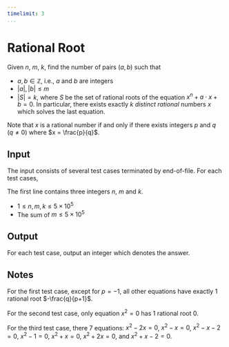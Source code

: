 ```yaml
---
timelimit: 3
...
```


# Rational Root

Given $n$, $m$, $k$, find the number of pairs $(a, b)$ such that

* $a, b \in \mathbb{Z}$, i.e., $a$ and $b$ are integers
* $|a|, |b| \leq m$
* $|S| = k$, where $S$ be the set of rational roots of the equation $x^n + a \cdot x + b = 0$. In particular, there exists exactly $k$ *distinct* *rational* numbers $x$ which solves the last equation.

Note that $x$ is a rational number if and only if there exists integers $p$ and $q$ ($q \neq 0$) where $x = \frac{p}{q}$.

## Input

The input consists of several test cases terminated by end-of-file. For each test cases,

The first line contains three integers $n$, $m$ and $k$.

* $1 \leq n, m, k \leq 5 \times 10^5$
* The sum of $m \leq 5 \times 10^5$

## Output

For each test case, output an integer which denotes the answer.

<!--SAMPLES-->

## Notes

For the first test case, except for $p=-1$, all other equations have exactly $1$ rational root $-\frac{q}{p+1}$.

For the second test case, only equation $x^2=0$ has $1$ rational root $0$.

For the third test case, there $7$ equations: $x^2-2x=0$, $x^2-x=0$, $x^2-x-2=0$, $x^2-1=0$, $x^2+x=0$, $x^2+2x=0$, and $x^2+x-2=0$.
